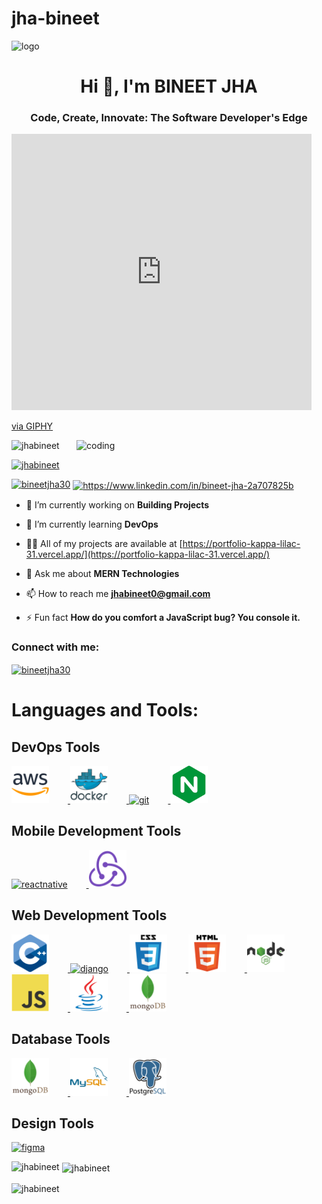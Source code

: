 # jha-bineet
![logo](https://geekflare.com/wp-content/uploads/2022/10/Learn-Coding-in-a-Fun-Way-on-These-7-Platforms.jpeg)
<h1 align="center">Hi 👋, I'm BINEET JHA</h1>
<h3 align="center">Code, Create, Innovate: The Software Developer's Edge</h3>

<iframe src="https://giphy.com/embed/i1JHRZSXO9LZZDHqii" width="480" height="442" style="" frameBorder="0" class="giphy-embed" allowFullScreen></iframe><p><a href="https://giphy.com/gifs/DronaHQ-automation-nocode-lowcode-i1JHRZSXO9LZZDHqii">via GIPHY</a></p>

<img align="right" alt="coding" width="400" src="https://camo.githubusercontent.com/5ddf73ad3a205111cf8c686f687fc216c2946a75005718c8da5b837ad9de78c9/68747470733a2f2f7468756d62732e6766796361742e636f6d2f4576696c4e657874446576696c666973682d736d616c6c2e676966">

<p align="left"> <img src="https://komarev.com/ghpvc/?username=jhabineet&label=Profile%20views&color=0e75b6&style=flat" alt="jhabineet" /> </p>

<p align="left"> <a href="https://github.com/ryo-ma/github-profile-trophy"><img src="https://github-profile-trophy.vercel.app/?username=jhabineet" alt="jhabineet" /></a> </p>

<p align="left"> <a href="https://twitter.com/bineetjha30" target="blank"><img src="https://img.shields.io/twitter/follow/bineetjha30?logo=twitter&style=for-the-badge" alt="bineetjha30" /></a> <a href="https://linkedin.com/in/https://www.linkedin.com/in/bineet-jha-2a707825b" target="blank"><img align="center" src="https://raw.githubusercontent.com/rahuldkjain/github-profile-readme-generator/master/src/images/icons/Social/linked-in-alt.svg" alt="https://www.linkedin.com/in/bineet-jha-2a707825b" height="30" width="40" /></a> </p>

- 🔭 I’m currently working on **Building Projects**

- 🌱 I’m currently learning **DevOps**

- 👨‍💻 All of my projects are available at [https://portfolio-kappa-lilac-31.vercel.app/](https://portfolio-kappa-lilac-31.vercel.app/)

- 💬 Ask me about **MERN Technologies**

- 📫 How to reach me **jhabineet0@gmail.com**

- ⚡ Fun fact **How do you comfort a JavaScript bug? You console it.**

<h3 align="left">Connect with me:</h3>
<p align="left">
<a href="https://twitter.com/bineetjha30" target="blank"><img align="center" src="https://raw.githubusercontent.com/rahuldkjain/github-profile-readme-generator/master/src/images/icons/Social/twitter.svg" alt="bineetjha30" height="30" width="40" /></a>
</p>

<h1 align="left">Languages and Tools:</h1>
<!-- DevOps -->
<h2>DevOps Tools</h2>
<p align="left"> 
  <a href="https://aws.amazon.com" target="_blank" rel="noreferrer"> 
    <img src="https://raw.githubusercontent.com/devicons/devicon/master/icons/amazonwebservices/amazonwebservices-original-wordmark.svg" alt="aws" width="60" height="60" style="margin-right: 30px;"/> 
  </a> 
  <a href="https://www.docker.com/" target="_blank" rel="noreferrer"> 
    <img src="https://raw.githubusercontent.com/devicons/devicon/master/icons/docker/docker-original-wordmark.svg" alt="docker" width="60" height="60" style="margin-right: 30px;"/> 
  </a> 
  <a href="https://git-scm.com/" target="_blank" rel="noreferrer"> 
    <img src="https://www.vectorlogo.zone/logos/git-scm/git-scm-icon.svg" alt="git" width="60" height="60" style="margin-right: 30px;"/> 
  </a> 
  <a href="https://www.nginx.com" target="_blank" rel="noreferrer"> 
    <img src="https://raw.githubusercontent.com/devicons/devicon/master/icons/nginx/nginx-original.svg" alt="nginx" width="60" height="60" style="margin-right: 30px;"/> 
  </a> 
</p>

<!-- Mobile Development -->
<h2>Mobile Development Tools</h2>
<p align="left"> 
  <a href="https://reactnative.dev/" target="_blank" rel="noreferrer"> 
    <img src="https://reactnative.dev/img/header_logo.svg" alt="reactnative" width="60" height="60" style="margin-right: 30px;"/> 
  </a> 
  <a href="https://redux.js.org" target="_blank" rel="noreferrer"> 
    <img src="https://raw.githubusercontent.com/devicons/devicon/master/icons/redux/redux-original.svg" alt="redux" width="60" height="60" style="margin-right: 30px;"/> 
  </a> 
</p>

<!-- Web Development -->
<h2>Web Development Tools</h2>
<p align="left"> 
  <a href="https://www.w3schools.com/cpp/" target="_blank" rel="noreferrer"> 
    <img src="https://raw.githubusercontent.com/devicons/devicon/master/icons/cplusplus/cplusplus-original.svg" alt="cplusplus" width="60" height="60" style="margin-right: 30px;"/> 
  </a> 
  <a href="https://www.djangoproject.com/" target="_blank" rel="noreferrer"> 
    <img src="https://cdn.worldvectorlogo.com/logos/django.svg" alt="django" width="60" height="60" style="margin-right: 30px;"/> 
  </a> 
  <a href="https://www.w3schools.com/css/" target="_blank" rel="noreferrer"> 
    <img src="https://raw.githubusercontent.com/devicons/devicon/master/icons/css3/css3-original-wordmark.svg" alt="css3" width="60" height="60" style="margin-right: 30px;"/> 
  </a> 
  <a href="https://www.w3.org/html/" target="_blank" rel="noreferrer"> 
    <img src="https://raw.githubusercontent.com/devicons/devicon/master/icons/html5/html5-original-wordmark.svg" alt="html5" width="60" height="60" style="margin-right: 30px;"/> 
  </a> 
  <a href="https://nodejs.org" target="_blank" rel="noreferrer"> 
    <img src="https://raw.githubusercontent.com/devicons/devicon/master/icons/nodejs/nodejs-original-wordmark.svg" alt="nodejs" width="60" height="60" style="margin-right: 30px;"/> 
  </a> 
  <a href="https://www.javascript.com" target="_blank" rel="noreferrer"> 
    <img src="https://raw.githubusercontent.com/devicons/devicon/master/icons/javascript/javascript-original.svg" alt="javascript" width="60" height="60" style="margin-right: 30px;"/> 
  </a> 
  <a href="https://www.java.com" target="_blank" rel="noreferrer"> 
    <img src="https://raw.githubusercontent.com/devicons/devicon/master/icons/java/java-original.svg" alt="java" width="60" height="60" style="margin-right: 30px;"/> 
  </a> 
  <a href="https://www.mongodb.com/" target="_blank" rel="noreferrer"> 
    <img src="https://raw.githubusercontent.com/devicons/devicon/master/icons/mongodb/mongodb-original-wordmark.svg" alt="mongodb" width="60" height="60" style="margin-right: 30px;"/> 
  </a> 
</p>

<!-- Database Tools -->
<h2>Database Tools</h2>
<p align="left"> 
  <a href="https://www.mongodb.com/" target="_blank" rel="noreferrer"> 
    <img src="https://raw.githubusercontent.com/devicons/devicon/master/icons/mongodb/mongodb-original-wordmark.svg" alt="mongodb" width="60" height="60" style="margin-right: 30px;"/> 
  </a> 
  <a href="https://www.mysql.com/" target="_blank" rel="noreferrer"> 
    <img src="https://raw.githubusercontent.com/devicons/devicon/master/icons/mysql/mysql-original-wordmark.svg" alt="mysql" width="60" height="60" style="margin-right: 30px;"/> 
  </a> 
  <a href="https://www.postgresql.org" target="_blank" rel="noreferrer"> 
    <img src="https://raw.githubusercontent.com/devicons/devicon/master/icons/postgresql/postgresql-original-wordmark.svg" alt="postgresql" width="60" height="60" style="margin-right: 30px;"/> 
  </a> 
</p>

<!-- Design Tools -->
<h2>Design Tools</h2>
<p align="left"> 
  <a href="https://www.figma.com/" target="_blank" rel="noreferrer"> 
    <img src="https://www.vectorlogo.zone/logos/figma/figma-icon.svg" alt="figma" width="60" height="60" style="margin-right: 30px;"/> 
  </a> 
</p>





<p><img align="left" src="https://github-readme-stats.vercel.app/api/top-langs?username=jhabineet&show_icons=true&locale=en&layout=compact" alt="jhabineet" /></p>

<p>&nbsp;<img align="center" src="https://github-readme-stats.vercel.app/api?username=jhabineet&show_icons=true&locale=en" alt="jhabineet" /></p>

<p><img align="center" src="https://github-readme-streak-stats.herokuapp.com/?user=jhabineet&" alt="jhabineet" /></p>


